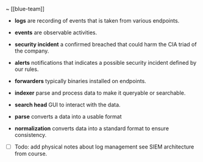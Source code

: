 ~ [[blue-team]]

- **logs** are recording of events that is taken from various endpoints.
- **events** are observable activities.
- **security incident** a confirmed breached that could harm the CIA triad of the company.
- **alerts** notifications that indicates a possible security incident defined by our rules.

- **forwarders** typically binaries installed on endpoints.
- **indexer** parse and process data to make it queryable or searchable.
- **search head** GUI to interact with the data.

- **parse** converts a data into a usable format
- **normalization** converts data into a standard format to ensure consistency.


- [ ] Todo: add physical notes about log management see SIEM architecture from course.